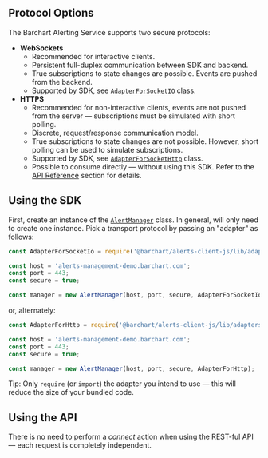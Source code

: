 ## Protocol Options

The Barchart Alerting Service supports two secure protocols:

* **WebSockets**
  * Recommended for interactive clients.
  * Persistent full-duplex communication between SDK and backend.
  * True subscriptions to state changes are possible. Events are pushed from the backend.
  * Supported by SDK, see [```AdapterForSocketIO```](/content/sdk/lib-adapters?id=adapterforsocketio) class.
* **HTTPS**
  * Recommended for non-interactive clients, events are not pushed from the server — subscriptions must be simulated with short polling.
  * Discrete, request/response communication model.
  * True subscriptions to state changes are not possible. However, short polling can be used to simulate subscriptions.
  * Supported by SDK, see [```AdapterForSocketHttp```](/content/sdk/lib-adapters?id=adapterforhttp) class.
  * Possible to consume directly — without using this SDK. Refer to the [API Reference](/content/api_reference) section for details.

## Using the SDK

First, create an instance of the [```AlertManager```](/content/sdk/lib?id=alertmanager) class. In general, will only need to create one instance. Pick a transport protocol by passing an "adapter" as follows:

```js
const AdapterForSocketIo = require('@barchart/alerts-client-js/lib/adapters/AdapterForSocketIo');

const host = 'alerts-management-demo.barchart.com';
const port = 443;
const secure = true;

const manager = new AlertManager(host, port, secure, AdapterForSocketIo);
```

or, alternately:

```js
const AdapterForHttp = require('@barchart/alerts-client-js/lib/adapters/AdapterForHttp');

const host = 'alerts-management-demo.barchart.com';
const port = 443;
const secure = true;

const manager = new AlertManager(host, port, secure, AdapterForHttp);
```

Tip: Only ```require``` (or ```import```) the adapter you intend to use — this will reduce the size of your bundled code.

## Using the API

There is no need to perform a _connect_ action when using the REST-ful API — each request is completely independent.
